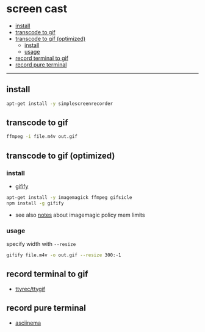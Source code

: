 # screen cast

<!-- TOC -->
* [install](#install)
* [transcode to gif](#transcode-to-gif)
* [transcode to gif (optimized)](#transcode-to-gif-optimized)
  + [install](#install-1)
  + [usage](#usage)
* [record terminal to gif](#record-terminal-to-gif)
* [record pure terminal](#record-pure-terminal)
<!-- TOCEND -->

<hr/>

## install

```sh
apt-get install -y simplescreenrecorder
```

## transcode to gif

```sh
ffmpeg -i file.m4v out.gif
```

## transcode to gif (optimized)

### install

- [gifify](https://github.com/vvo/gifify)

```sh
apt-get install -y imagemagick ffmpeg gifsicle
npm install -g gifify
```

- see also [notes](https://github.com/devel0/knowledge/blob/c8c5b0fdc1bcbff7889536de87fb5ad3e060e714/doc/ttyrec-ttygif.md#troubleshoot) about imagemagic policy mem limits

### usage

specify width with `--resize`

```sh
gifify file.m4v -o out.gif --resize 300:-1
```

## record terminal to gif

- [ttyrec/ttygif](https://github.com/icholy/ttygif/blob/master/README.md)

## record pure terminal

- [asciinema](https://github.com/asciinema/asciinema)

